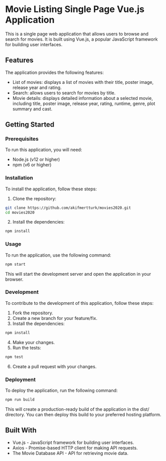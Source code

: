 # Movie Listing Single Page Vue.js Application
This is a single page web application that allows users to browse and search for movies. It is built using Vue.js, a popular JavaScript framework for building user interfaces.

## Features
The application provides the following features:
- List of movies: displays a list of movies with their title, poster image, release year and rating.
- Search: allows users to search for movies by title.
- Movie details: displays detailed information about a selected movie, including title, poster image, release year, rating, runtime, genre, plot summary and cast.
<!-- - Navigation: provides navigation links to browse movies by popular, top rated, and now playing. -->

## Getting Started
### Prerequisites
To run this application, you will need:
- Node.js (v12 or higher)
- npm (v6 or higher)

### Installation
To install the application, follow these steps:
1. Clone the repository:
```sh
git clone https://github.com/akifmertturk/movies2020.git
cd movies2020
```

2. Install the dependencies:
```sh
npm install
```

### Usage
To run the application, use the following command:
```sh
npm start
```

This will start the development server and open the application in your browser.

### Development
To contribute to the development of this application, follow these steps:
1. Fork the repository.
2. Create a new branch for your feature/fix.
3. Install the dependencies:
```sh
npm install
```

4. Make your changes.
5. Run the tests:
```sh
npm test
```

6. Create a pull request with your changes.

### Deployment
To deploy the application, run the following command:
```sh
npm run build
```

This will create a production-ready build of the application in the dist/ directory. You can then deploy this build to your preferred hosting platform.

## Built With
- Vue.js - JavaScript framework for building user interfaces.
- Axios - Promise-based HTTP client for making API requests.
- The Movie Database API - API for retrieving movie data.
<!-- 
## License
This project is licensed under the MIT License - see the LICENSE file for details. -->